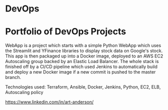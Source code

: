 # DevOps

# Portfolio of DevOps Projects

WebApp is a project which starts with a simple Python WebApp which uses the Streamlit and YFinance libraries to display stock data on Google's stock. This app is then packaged up into a Docker image, deployed to an AWS EC2 Autoscaling group backed by an Elastic Load Balancer. The whole stack is finished off by a CI/CD pipeline which used Jenkins to automatically build and deploy a new Docker image if a new commit is pushed to the master branch.

Technologies used: Terraform, Ansible, Docker, Jenkins, Python, EC2, ELB, Autoscaling policy

https://www.linkedin.com/in/art-anderson/
